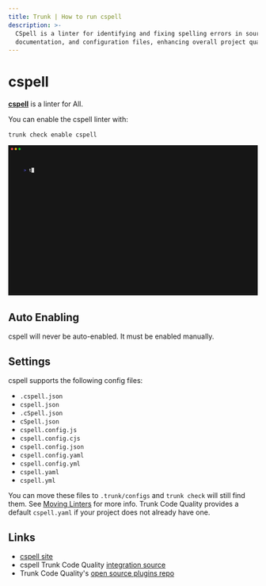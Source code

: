 ```yaml
---
title: Trunk | How to run cspell
description: >-
  CSpell is a linter for identifying and fixing spelling errors in source code,
  documentation, and configuration files, enhancing overall project quality.
---
```


# cspell

[**cspell**](https://github.com/streetsidesoftware/cspell#readme) is a linter for All.

You can enable the cspell linter with:

```shell
trunk check enable cspell
```

![cspell example output](../../../.gitbook/assets/cspell.gif)

## Auto Enabling

cspell will never be auto-enabled. It must be enabled manually.

## Settings

cspell supports the following config files:

* `.cspell.json`
* `cspell.json`
* `.cSpell.json`
* `cSpell.json`
* `cspell.config.js`
* `cspell.config.cjs`
* `cspell.config.json`
* `cspell.config.yaml`
* `cspell.config.yml`
* `cspell.yaml`
* `cspell.yml`

You can move these files to `.trunk/configs` and `trunk check` will still find them. See [Moving Linters](../configure-linters.md#moving-linters) for more info. Trunk Code Quality provides a default `cspell.yaml` if your project does not already have one.

## Links

* [cspell site](https://github.com/streetsidesoftware/cspell#readme)
* cspell Trunk Code Quality [integration source](https://github.com/trunk-io/plugins/tree/main/linters/cspell)
* Trunk Code Quality's [open source plugins repo](https://github.com/trunk-io/plugins/tree/main)
